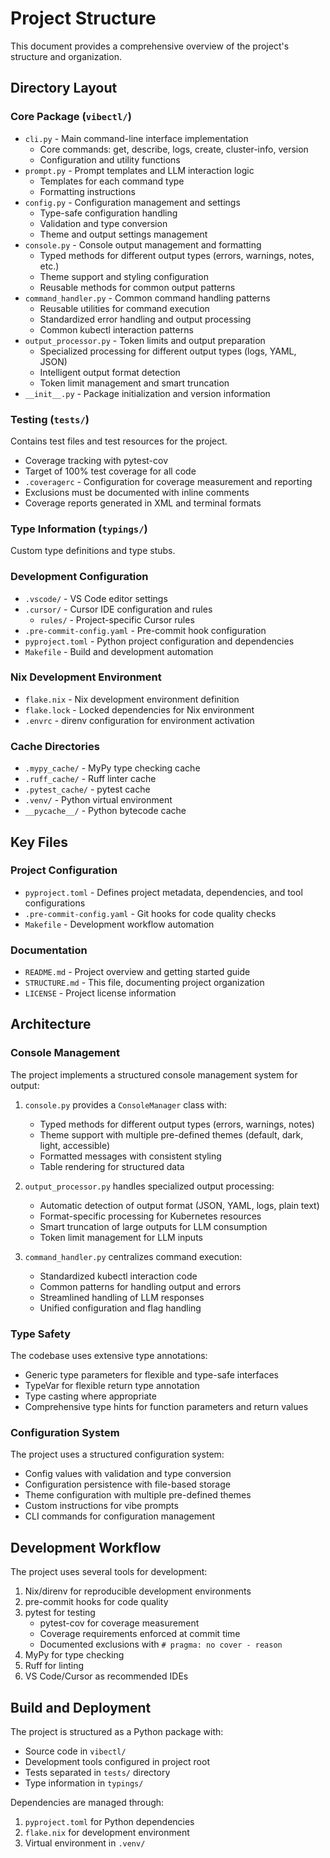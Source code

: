 # Project Structure

This document provides a comprehensive overview of the project's structure and
organization.

## Directory Layout

### Core Package (`vibectl/`)
- `cli.py` - Main command-line interface implementation
  - Core commands: get, describe, logs, create, cluster-info, version
  - Configuration and utility functions
- `prompt.py` - Prompt templates and LLM interaction logic
  - Templates for each command type
  - Formatting instructions
- `config.py` - Configuration management and settings
  - Type-safe configuration handling
  - Validation and type conversion
  - Theme and output settings management
- `console.py` - Console output management and formatting
  - Typed methods for different output types (errors, warnings, notes, etc.)
  - Theme support and styling configuration
  - Reusable methods for common output patterns
- `command_handler.py` - Common command handling patterns
  - Reusable utilities for command execution
  - Standardized error handling and output processing
  - Common kubectl interaction patterns
- `output_processor.py` - Token limits and output preparation
  - Specialized processing for different output types (logs, YAML, JSON)
  - Intelligent output format detection
  - Token limit management and smart truncation
- `__init__.py` - Package initialization and version information

### Testing (`tests/`)
Contains test files and test resources for the project.

- Coverage tracking with pytest-cov
- Target of 100% test coverage for all code
- `.coveragerc` - Configuration for coverage measurement and reporting
- Exclusions must be documented with inline comments
- Coverage reports generated in XML and terminal formats

### Type Information (`typings/`)
Custom type definitions and type stubs.

### Development Configuration
- `.vscode/` - VS Code editor settings
- `.cursor/` - Cursor IDE configuration and rules
  - `rules/` - Project-specific Cursor rules
- `.pre-commit-config.yaml` - Pre-commit hook configuration
- `pyproject.toml` - Python project configuration and dependencies
- `Makefile` - Build and development automation

### Nix Development Environment
- `flake.nix` - Nix development environment definition
- `flake.lock` - Locked dependencies for Nix environment
- `.envrc` - direnv configuration for environment activation

### Cache Directories
- `.mypy_cache/` - MyPy type checking cache
- `.ruff_cache/` - Ruff linter cache
- `.pytest_cache/` - pytest cache
- `.venv/` - Python virtual environment
- `__pycache__/` - Python bytecode cache

## Key Files

### Project Configuration
- `pyproject.toml` - Defines project metadata, dependencies, and tool configurations
- `.pre-commit-config.yaml` - Git hooks for code quality checks
- `Makefile` - Development workflow automation

### Documentation
- `README.md` - Project overview and getting started guide
- `STRUCTURE.md` - This file, documenting project organization
- `LICENSE` - Project license information

## Architecture

### Console Management
The project implements a structured console management system for output:

1. `console.py` provides a `ConsoleManager` class with:
   - Typed methods for different output types (errors, warnings, notes)
   - Theme support with multiple pre-defined themes (default, dark, light, accessible)
   - Formatted messages with consistent styling
   - Table rendering for structured data

2. `output_processor.py` handles specialized output processing:
   - Automatic detection of output format (JSON, YAML, logs, plain text)
   - Format-specific processing for Kubernetes resources
   - Smart truncation of large outputs for LLM consumption
   - Token limit management for LLM inputs

3. `command_handler.py` centralizes command execution:
   - Standardized kubectl interaction code
   - Common patterns for handling output and errors
   - Streamlined handling of LLM responses
   - Unified configuration and flag handling

### Type Safety
The codebase uses extensive type annotations:
- Generic type parameters for flexible and type-safe interfaces
- TypeVar for flexible return type annotation
- Type casting where appropriate
- Comprehensive type hints for function parameters and return values

### Configuration System
The project uses a structured configuration system:
- Config values with validation and type conversion
- Configuration persistence with file-based storage
- Theme configuration with multiple pre-defined themes
- Custom instructions for vibe prompts
- CLI commands for configuration management

## Development Workflow

The project uses several tools for development:
1. Nix/direnv for reproducible development environments
2. pre-commit hooks for code quality
3. pytest for testing
   - pytest-cov for coverage measurement
   - Coverage requirements enforced at commit time
   - Documented exclusions with `# pragma: no cover - reason`
4. MyPy for type checking
5. Ruff for linting
6. VS Code/Cursor as recommended IDEs

## Build and Deployment

The project is structured as a Python package with:
- Source code in `vibectl/`
- Development tools configured in project root
- Tests separated in `tests/` directory
- Type information in `typings/`

Dependencies are managed through:
1. `pyproject.toml` for Python dependencies
2. `flake.nix` for development environment
3. Virtual environment in `.venv/`
